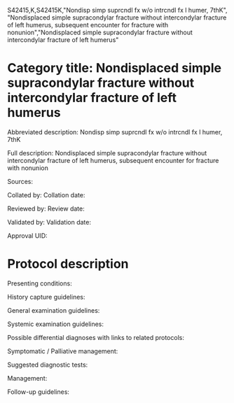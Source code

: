 S42415,K,S42415K,"Nondisp simp suprcndl fx w/o intrcndl fx l humer, 7thK", "Nondisplaced simple supracondylar fracture without intercondylar fracture of left humerus, subsequent encounter for fracture with nonunion","Nondisplaced simple supracondylar fracture without intercondylar fracture of left humerus"
# Category title: Nondisplaced simple supracondylar fracture without intercondylar fracture of left humerus

Abbreviated description: Nondisp simp suprcndl fx w/o intrcndl fx l humer, 7thK

Full description: Nondisplaced simple supracondylar fracture without intercondylar fracture of left humerus, subsequent encounter for fracture with nonunion

Sources:

Collated by:
Collation date:

Reviewed by:
Review date:

Validated by:
Validation date:

Approval UID:

# Protocol description

Presenting conditions:

History capture guidelines:

General examination guidelines:

Systemic examination guidelines:

Possible differential diagnoses with links to related protocols:

Symptomatic / Palliative management:

Suggested diagnostic tests:

Management:

Follow-up guidelines:
